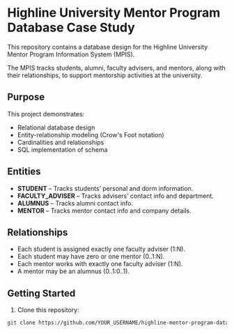 # Highline University Mentor Program Database Case Study

This repository contains a database design for the Highline University Mentor Program Information System (MPIS). 

The MPIS tracks students, alumni, faculty advisers, and mentors, along with their relationships, to support mentorship activities at the university.

## Purpose

This project demonstrates:
- Relational database design
- Entity-relationship modeling (Crow's Foot notation)
- Cardinalities and relationships
- SQL implementation of schema

## Entities
- **STUDENT** – Tracks students’ personal and dorm information.
- **FACULTY_ADVISER** – Tracks advisers’ contact info and department.
- **ALUMNUS** – Tracks alumni contact info.
- **MENTOR** – Tracks mentor contact info and company details.

## Relationships
- Each student is assigned exactly one faculty adviser (1:N).
- Each student may have zero or one mentor (0..1:N).
- Each mentor works with exactly one faculty adviser (1:N).
- A mentor may be an alumnus (0..1:0..1).

## Getting Started

1. Clone this repository:
```bash
git clone https://github.com/YOUR_USERNAME/highline-mentor-program-database.git

